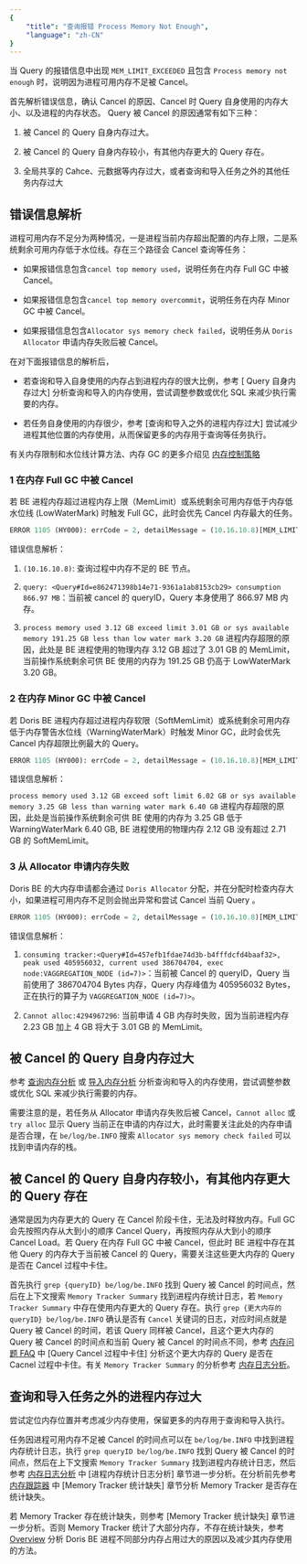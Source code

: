 ```yaml
---
{
    "title": "查询报错 Process Memory Not Enough",
    "language": "zh-CN"
}
---
```


<!--
Licensed to the Apache Software Foundation (ASF) under one
or more contributor license agreements.  See the NOTICE file
distributed with this work for additional information
regarding copyright ownership.  The ASF licenses this file
to you under the Apache License, Version 2.0 (the
"License"); you may not use this file except in compliance
with the License.  You may obtain a copy of the License at

  http://www.apache.org/licenses/LICENSE-2.0

Unless required by applicable law or agreed to in writing,
software distributed under the License is distributed on an
"AS IS" BASIS, WITHOUT WARRANTIES OR CONDITIONS OF ANY
KIND, either express or implied.  See the License for the
specific language governing permissions and limitations
under the License.
-->

当 Query 的报错信息中出现 `MEM_LIMIT_EXCEEDED` 且包含 `Process memory not enough` 时，说明因为进程可用内存不足被 Cancel。

首先解析错误信息，确认 Cancel 的原因、Cancel 时 Query 自身使用的内存大小、以及进程的内存状态。 Query 被 Cancel 的原因通常有如下三种：

1. 被 Cancel 的 Query 自身内存过大。

2. 被 Cancel 的 Query 自身内存较小，有其他内存更大的 Query 存在。

3. 全局共享的 Cahce、元数据等内存过大，或者查询和导入任务之外的其他任务内存过大

## 错误信息解析

进程可用内存不足分为两种情况，一是进程当前内存超出配置的内存上限，二是系统剩余可用内存低于水位线。存在三个路径会 Cancel 查询等任务：

- 如果报错信息包含`cancel top memory used`，说明任务在内存 Full GC 中被 Cancel。

- 如果报错信息包含`cancel top memory overcommit`，说明任务在内存 Minor GC 中被 Cancel。

- 如果报错信息包含`Allocator sys memory check failed`，说明任务从 `Doris Allocator` 申请内存失败后被 Cancel。


在对下面报错信息的解析后，

- 若查询和导入自身使用的内存占到进程内存的很大比例，参考 [ Query 自身内存过大] 分析查询和导入的内存使用，尝试调整参数或优化 SQL 来减少执行需要的内存。

- 若任务自身使用的内存很少，参考 [查询和导入之外的进程内存过大] 尝试减少进程其他位置的内存使用，从而保留更多的内存用于查询等任务执行。

有关内存限制和水位线计算方法、内存 GC 的更多介绍见 [内存控制策略](./../memory-feature/memory-control-strategy.md)

### 1 在内存 Full GC 中被 Cancel

若 BE 进程内存超过进程内存上限（MemLimit）或系统剩余可用内存低于内存低水位线 (LowWaterMark) 时触发 Full GC，此时会优先 Cancel 内存最大的任务。

```sql
ERROR 1105 (HY000): errCode = 2, detailMessage = (10.16.10.8)[MEM_LIMIT_EXCEEDED]Process memory not enough, cancel top memory used query: <Query#Id=e862471398b14e71-9361a1ab8153cb29> consumption 866.97 MB, backend 10.16.10.8, process memory used 3.12 GB exceed limit 3.01 GB or sys available memory 191.25 GB less than low water mark 3.20 GB. Execute again after enough memory, details see be.INFO.
```

错误信息解析：

1. `(10.16.10.8)`: 查询过程中内存不足的 BE 节点。

2. `query: <Query#Id=e862471398b14e71-9361a1ab8153cb29> consumption 866.97 MB`：当前被 cancel 的 queryID，Query 本身使用了 866.97 MB 内存。

3. `process memory used 3.12 GB exceed limit 3.01 GB or sys available memory 191.25 GB less than low water mark 3.20 GB` 进程内存超限的原因，此处是 BE 进程使用的物理内存 3.12 GB 超过了 3.01 GB 的 MemLimit，当前操作系统剩余可供 BE 使用的内存为 191.25 GB 仍高于 LowWaterMark 3.20 GB。

### 2 在内存 Minor GC 中被 Cancel

若 Doris BE 进程内存超过进程内存软限（SoftMemLimit）或系统剩余可用内存低于内存警告水位线（WarningWaterMark）时触发 Minor GC，此时会优先 Cancel 内存超限比例最大的 Query。

```sql
ERROR 1105 (HY000): errCode = 2, detailMessage = (10.16.10.8)[MEM_LIMIT_EXCEEDED]Process memory not enough, cancel top memory overcommit query: <Query#Id=e862471398b14e71-9361a1ab8153cb29> consumption 866.97 MB, backend 10.16.10.8, process memory used 2.12 GB exceed soft limit 2.71 GB or sys available memory 3.25 GB less than warning water mark 6.40 GB. Execute again after enough memory, details see be.INFO.
```

错误信息解析：

`process memory used 3.12 GB exceed soft limit 6.02 GB or sys available memory 3.25 GB less than warning water mark 6.40 GB` 进程内存超限的原因，此处是当前操作系统剩余可供 BE 使用的内存为 3.25 GB 低于 WarningWaterMark 6.40 GB, BE 进程使用的物理内存 2.12 GB 没有超过 2.71 GB 的 SoftMemLimit。

### 3 从 Allocator 申请内存失败

Doris BE 的大内存申请都会通过 `Doris Allocator` 分配，并在分配时检查内存大小，如果进程可用内存不足则会抛出异常和尝试 Cancel 当前 Query 。

```sql
ERROR 1105 (HY000): errCode = 2, detailMessage = (10.16.10.8)[MEM_LIMIT_EXCEEDED]PreCatch error code:11, [E11] Allocator sys memory check failed: Cannot alloc:4294967296, consuming tracker:<Query#Id=457efb1fdae74d3b-b4fffdcfd4baaf32>, peak used 405956032, current used 386704704, exec node:<>, process memory used 2.23 GB exceed limit 3.01 GB or sys available memory 181.67 GB less than low water mark 3.20 GB.
```

错误信息解析：

1. `consuming tracker:<Query#Id=457efb1fdae74d3b-b4fffdcfd4baaf32>, peak used 405956032, current used 386704704, exec node:VAGGREGATION_NODE (id=7)>`：当前被 Cancel 的 queryID，Query 当前使用了 386704704 Bytes 内存，Query 内存峰值为 405956032 Bytes，正在执行的算子为 `VAGGREGATION_NODE (id=7)>`。

2. `Cannot alloc:4294967296`: 当前申请 4 GB 内存时失败，因为当前进程内存 2.23 GB 加上 4 GB 将大于 3.01 GB 的 MemLimit。

## 被 Cancel 的 Query 自身内存过大

参考 [查询内存分析](./query-memory-analysis.md) 或 [导入内存分析](./load-memory-analysis.md) 分析查询和导入的内存使用，尝试调整参数或优化 SQL 来减少执行需要的内存。

需要注意的是，若任务从 Allocator 申请内存失败后被 Cancel，`Cannot alloc` 或 `try alloc` 显示 Query 当前正在申请的内存过大，此时需要关注此处的内存申请是否合理，在 `be/log/be.INFO` 搜索 `Allocator sys memory check failed` 可以找到申请内存的栈。

## 被 Cancel 的 Query 自身内存较小，有其他内存更大的 Query 存在

通常是因为内存更大的 Query 在 Cancel 阶段卡住，无法及时释放内存。Full GC 会先按照内存从大到小的顺序 Cancel Query，再按照内存从大到小的顺序 Cancel Load。若 Query 在内存 Full GC 中被 Cancel，但此时 BE 进程中存在其他 Query 的内存大于当前被 Cancel 的 Query，需要关注这些更大内存的 Query 是否在 Cancel 过程中卡住。

首先执行 `grep {queryID} be/log/be.INFO` 找到 Query 被 Cancel 的时间点，然后在上下文搜索 `Memory Tracker Summary` 找到进程内存统计日志，若 `Memory Tracker Summary` 中存在使用内存更大的 Query 存在。执行 `grep {更大内存的queryID} be/log/be.INFO` 确认是否有 `Cancel` 关键词的日志，对应时间点就是 Query 被 Cancel 的时间，若该 Query 同样被 Cancel，且这个更大内存的 Query 被 Cancel 的时间点和当前 Query 被 Cancel 的时间点不同，参考 [内存问题 FAQ](./memory-issue-faq.md) 中 [Query Cancel 过程中卡住] 分析这个更大内存的 Query 是否在 Cacnel 过程中卡住。有关 `Memory Tracker Summary` 的分析参考 [内存日志分析](./memory-log-analysis.md)。

## 查询和导入任务之外的进程内存过大

尝试定位内存位置并考虑减少内存使用，保留更多的内存用于查询和导入执行。

任务因进程可用内存不足被 Cancel 的时间点可以在 `be/log/be.INFO` 中找到进程内存统计日志，执行 `grep queryID be/log/be.INFO` 找到 Query 被 Cancel 的时间点，然后在上下文搜索 `Memory Tracker Summary` 找到进程内存统计日志，然后参考 [内存日志分析](./memory-log-analysis.md) 中 [进程内存统计日志分析] 章节进一步分析。在分析前先参考 [内存跟踪器](./../memory-feature/memory-tracker.md) 中 [Memory Tracker 统计缺失] 章节分析 Memory Tracker 是否存在统计缺失。

若 Memory Tracker 存在统计缺失，则参考 [Memory Tracker 统计缺失] 章节进一步分析。否则 Memory Tracker 统计了大部分内存，不存在统计缺失，参考 [Overview](./../overview.md) 分析 Doris BE 进程不同部分内存占用过大的原因以及减少其内存使用的方法。
